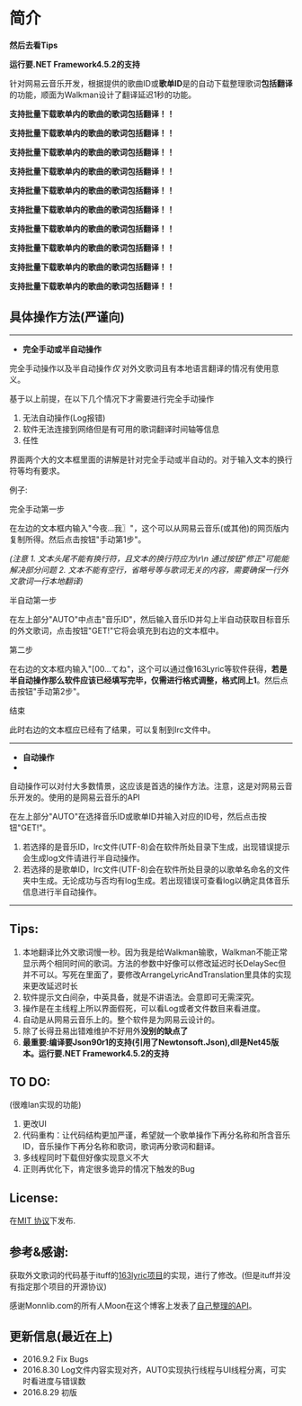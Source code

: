 # 简介
**然后去看Tips**

**运行要.NET Framework4.5.2的支持**

针对网易云音乐开发，根据提供的歌曲ID或**歌单ID**是的自动下载整理歌词**包括翻译**的功能，顺面为Walkman设计了翻译延迟1秒的功能。

**支持批量下载歌单内的歌曲的歌词包括翻译！！**

**支持批量下载歌单内的歌曲的歌词包括翻译！！**

**支持批量下载歌单内的歌曲的歌词包括翻译！！**

**支持批量下载歌单内的歌曲的歌词包括翻译！！**

**支持批量下载歌单内的歌曲的歌词包括翻译！！**

**支持批量下载歌单内的歌曲的歌词包括翻译！！**

**支持批量下载歌单内的歌曲的歌词包括翻译！！**

**支持批量下载歌单内的歌曲的歌词包括翻译！！**

**支持批量下载歌单内的歌曲的歌词包括翻译！！**

**支持批量下载歌单内的歌曲的歌词包括翻译！！**

## 具体操作方法(严谨向)

-----
* **完全手动或半自动操作**

完全手动操作以及半自动操作*仅* 对外文歌词且有本地语言翻译的情况有使用意义。

基于以上前提，在以下几个情况下才需要进行完全手动操作
1. 无法自动操作(Log报错)
2. 软件无法连接到网络但是有可用的歌词翻译时间轴等信息
3. 任性

界面两个大的文本框里面的讲解是针对完全手动或半自动的。对于输入文本的换行符等均有要求。


例子:

完全手动第一步

在左边的文本框内输入"今夜...我〗"，这个可以从网易云音乐(或其他)的网页版内复制所得。然后点击按钮"手动第1步"。


*(注意*
*1. 文本头尾不能有换行符，且文本的换行符应为\r\n 通过按钮"修正"可能能解决部分问题*
*2. 文本不能有空行，省略号等与歌词无关的内容，需要确保一行外文歌词一行本地翻译)*

半自动第一步

在左上部分"AUTO"中点击"音乐ID"，然后输入音乐ID并勾上半自动获取目标音乐的外文歌词，点击按钮"GET!"它将会填充到右边的文本框中。


第二步

在右边的文本框内输入"[00...てね"，这个可以通过像163Lyric等软件获得，**若是半自动操作那么软件应该已经填写完毕，仅需进行格式调整，格式同上1**。然后点击按钮"手动第2步"。


结束

此时右边的文本框应已经有了结果，可以复制到lrc文件中。


-----
* **自动操作**
* 
自动操作可以对付大多数情景，这应该是首选的操作方法。注意，这是对网易云音乐开发的。使用的是网易云音乐的API

在左上部分"AUTO"在选择音乐ID或歌单ID并输入对应的ID号，然后点击按钮"GET!"。

1. 若选择的是音乐ID，lrc文件(UTF-8)会在软件所处目录下生成，出现错误提示会生成log文件请进行半自动操作。
2. 若选择的是歌单ID，lrc文件(UTF-8)会在软件所处目录的以歌单名命名的文件夹中生成。无论成功与否均有log生成。若出现错误可查看log以确定具体音乐信息进行半自动操作。
-----
## Tips:

1. 本地翻译比外文歌词慢一秒。因为我是给Walkman输歌，Walkman不能正常显示两个相同时间的歌词。方法的参数中好像可以修改延迟时长DelaySec但并不可以。写死在里面了，要修改ArrangeLyricAndTranslation里具体的实现来更改延迟时长
2. 软件提示文白间杂，中英具备，就是不讲语法。会意即可无需深究。
3. 操作是在主线程上所以界面假死，可以看Log或者文件数目来看进度。
4. 自动是从网易云音乐上的。整个软件是为网易云设计的。
5. 除了长得丑易出错难维护不好用外**没别的缺点了**
6. **最重要:编译要Json90r1的支持(引用了Newtonsoft.Json),dll是Net45版本。运行要.NET Framework4.5.2的支持**
## TO DO:
(很难lan实现的功能)

1. 更改UI
2. 代码重构：让代码结构更加严谨，希望就一个歌单操作下再分名称和所含音乐ID，音乐操作下再分名称和歌词，歌词再分歌词和翻译。
3. 多线程同时下载但好像实现意义不大
4. 正则再优化下，肯定很多诡异的情况下触发的Bug

## License:

在[MIT 协议](https://mit-license.org/)下发布.

## 参考&感谢:

获取外文歌词的代码基于ituff的[163lyric项目](https://github.com/ituff/163lyric)的实现，进行了修改。(但是ituff并没有指定那个项目的开源协议)

感谢Monnlib.com的所有人Moon在这个博客上发表了[自己整理的API](http://moonlib.com/606.html)。

## 更新信息(最近在上)

* 2016.9.2 Fix Bugs
* 2016.8.30 Log文件内容实现对齐，AUTO实现执行线程与UI线程分离，可实时看进度与错误数
* 2016.8.29 初版